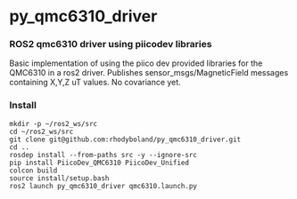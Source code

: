# py_qmc6310_driver
### ROS2 qmc6310 driver using piicodev libraries

Basic implementation of using the piico dev provided libraries for the QMC6310 in a ros2 driver. Publishes sensor_msgs/MagneticField messages containing X,Y,Z uT values.  No covariance yet.

### Install
```
mkdir -p ~/ros2_ws/src
cd ~/ros2_ws/src
git clone git@github.com:rhodyboland/py_qmc6310_driver.git
cd ..
rosdep install --from-paths src -y --ignore-src
pip install PiicoDev_QMC6310 PiicoDev_Unified
colcon build
source install/setup.bash
ros2 launch py_qmc6310_driver qmc6310.launch.py
```
